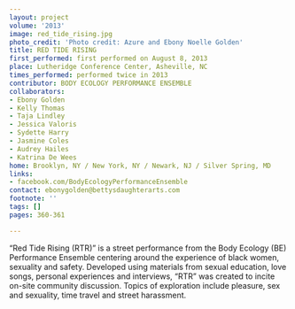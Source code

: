```yaml
---
layout: project
volume: '2013'
image: red_tide_rising.jpg
photo_credit: 'Photo credit: Azure and Ebony Noelle Golden'
title: RED TIDE RISING
first_performed: first performed on August 8, 2013
place: Lutheridge Conference Center, Asheville, NC
times_performed: performed twice in 2013
contributor: BODY ECOLOGY PERFORMANCE ENSEMBLE
collaborators:
- Ebony Golden
- Kelly Thomas
- Taja Lindley
- Jessica Valoris
- Sydette Harry
- Jasmine Coles
- Audrey Hailes
- Katrina De Wees
home: Brooklyn, NY / New York, NY / Newark, NJ / Silver Spring, MD
links:
- facebook.com/BodyEcologyPerformanceEnsemble
contact: ebonygolden@bettysdaughterarts.com
footnote: ''
tags: []
pages: 360-361

---
```


“Red Tide Rising (RTR)” is a street performance from the Body Ecology (BE) Performance Ensemble centering around the experience of black women, sexuality and safety. Developed using materials from sexual education, love songs, personal experiences and interviews, “RTR” was created to incite on-site community discussion. Topics of exploration include pleasure, sex and sexuality, time travel and street harassment.

